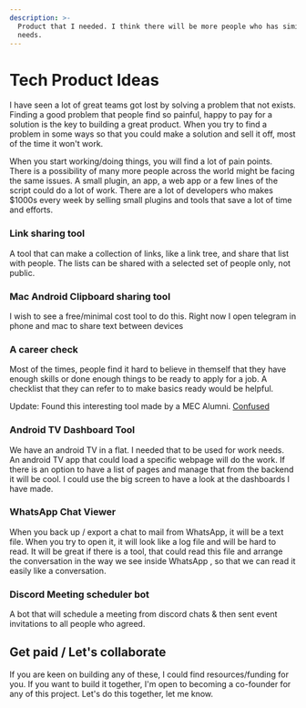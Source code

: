 ```yaml
---
description: >-
  Product that I needed. I think there will be more people who has similar
  needs.
---
```


# Tech Product Ideas

I have seen a lot of great teams got lost by solving a problem that not exists. Finding a good problem that people find so painful, happy to pay for a solution is the key to building a great product. When you try to find a problem in some ways so that you could make a solution and sell it off, most of the time it won't work.

When you start working/doing things, you will find a lot of pain points. There is a possibility of many more people across the world might be facing the same issues. A small plugin, an app, a web app or a few lines of the script could do a lot of work. There are a lot of developers who makes $1000s every week by selling small plugins and tools that save a lot of time and efforts.

### Link sharing tool

A tool that can make a collection of links, like a link tree, and share that list with people. The lists can be shared with a selected set of people only, not public.‌

### Mac Android Clipboard sharing tool

I wish to see a free/minimal cost tool to do this. Right now I open telegram in phone and mac to share text between devices

### A career check

Most of the times, people find it hard to believe in themself that they have enough skills or done enough things to be ready to apply for a job. A checklist that they can refer to to make basics ready would be helpful. 

Update: Found this interesting tool made by a MEC Alumni. [Confused](https://reallyconfused.co/)

### Android TV Dashboard Tool

We have an android TV in a flat. I needed that to be used for work needs. An android TV app that could load a specific webpage will do the work. If there is an option to have a list of pages and manage that from the backend it will be cool. I could use the big screen to have a look at the dashboards I have made. 

### WhatsApp Chat Viewer

When you back up / export a chat to mail from WhatsApp, it will be a text file. When you try to open it, it will look like a log file and will be hard to read. It will be great if there is a tool, that could read this file and arrange the conversation in the way we see inside WhatsApp , so that we can read it easily like a conversation. 

### Discord Meeting scheduler bot

A bot that will schedule a meeting from discord chats & then sent event invitations to all people who agreed.

## Get paid / Let's collaborate

If you are keen on building any of these, I could find resources/funding for you. If you want to build it together, I'm open to becoming a co-founder for any of this project. Let's do this together, let me know. 

